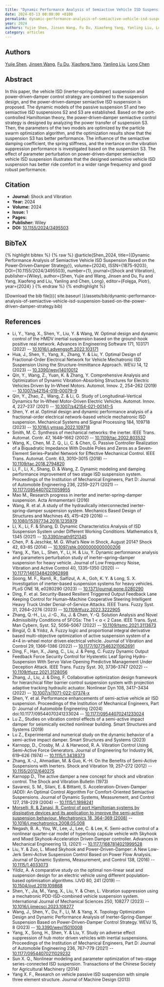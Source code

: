 ```yaml
---
title: "Dynamic Performance Analysis of Semiactive Vehicle ISD Suspension Based on the Power‐Driven‐Damper Strategy"
date: 2024-03-13 00:00:00 +0100
permalink: dynamic-performance-analysis-of-semiactive-vehicle-isd-suspension-based-on-the-power-driven-damper-strategy
year: 2024
authors: Yujie Shen, Jinsen Wang, Fu Du, Xiaofeng Yang, Yanling Liu, Long Chen
category: articles
---
```

 
## Authors
[Yujie Shen](authors/yujie-shen), [Jinsen Wang](authors/jinsen-wang), [Fu Du](authors/fu-du), [Xiaofeng Yang](authors/xiaofeng-yang), [Yanling Liu](authors/yanling-liu), [Long Chen](authors/long-chen)
 
## Abstract
In this paper, the vehicle ISD (inerter‐spring‐damper) suspension and power‐driven‐damper control strategy are combined to the suspension design, and the power‐driven‐damper semiactive ISD suspension is proposed. The dynamic models of the passive suspension S1 and two semiactive ISD suspensions S2 and S3 are established. Based on the port‐controlled Hamiltonian theory, the power‐driven‐damper semiactive control strategy is designed by analyzing the power transfer of suspension S3. Then, the parameters of the two models are optimized by the particle swarm optimization algorithm, and the optimization results show that the suspension S3 has better performance. The influence of the semiactive damping coefficient, the spring stiffness, and the inertance on the vibration suppression performance is investigated based on the suspension S3. The effect of parameter perturbation on power‐driven‐damper semiactive vehicle ISD suspension illustrates that the designed semiactive vehicle ISD suspension has better ride comfort in a wider range frequency and good robust performance.
 
## Citation
- **Journal:** Shock and Vibration
- **Year:** 2024
- **Volume:** 2024
- **Issue:** 1
- **Pages:** 
- **Publisher:** Wiley
- **DOI:** [10.1155/2024/3495503](https://doi.org/10.1155/2024/3495503)
 
## BibTeX
{% highlight bibtex %}
{% raw %}
@article{Shen_2024,
  title={{Dynamic Performance Analysis of Semiactive Vehicle ISD Suspension Based on the Power‐Driven‐Damper Strategy}},
  volume={2024},
  ISSN={1875-9203},
  DOI={10.1155/2024/3495503},
  number={1},
  journal={Shock and Vibration},
  publisher={Wiley},
  author={Shen, Yujie and Wang, Jinsen and Du, Fu and Yang, Xiaofeng and Liu, Yanling and Chen, Long},
  editor={Folęga, Piotr},
  year={2024}
}
{% endraw %}
{% endhighlight %}
 
[Download the bib file]({{ site.baseurl }}/assets/bib/dynamic-performance-analysis-of-semiactive-vehicle-isd-suspension-based-on-the-power-driven-damper-strategy.bib)
 
## References
- Li, Y., Yang, X., Shen, Y., Liu, Y. & Wang, W. Optimal design and dynamic control of the HMDV inertial suspension based on the ground-hook positive real network. Advances in Engineering Software 171, 103171 (2022) -- [10.1016/j.advengsoft.2022.103171](https://doi.org/10.1016/j.advengsoft.2022.103171)
- Hua, J., Shen, Y., Yang, X., Zhang, Y. & Liu, Y. Optimal Design of Fractional-Order Electrical Network for Vehicle Mechatronic ISD Suspension Using the Structure-Immittance Approach. WEVJ 14, 12 (2023) -- [10.3390/wevj14010012](https://doi.org/10.3390/wevj14010012)
- Qin, Y., Wang, Z., Yuan, K. & Zhang, Y. Comprehensive Analysis and Optimization of Dynamic Vibration-Absorbing Structures for Electric Vehicles Driven by In-Wheel Motors. Automot. Innov. 2, 254–262 (2019) -- [10.1007/s42154-019-00079-9](https://doi.org/10.1007/s42154-019-00079-9)
- Qin, Y., Zhao, Z., Wang, Z. & Li, G. Study of Longitudinal–Vertical Dynamics for In-Wheel Motor-Driven Electric Vehicles. Automot. Innov. 4, 227–237 (2021) -- [10.1007/s42154-021-00141-5](https://doi.org/10.1007/s42154-021-00141-5)
- Shen, Y. et al. Optimal design and dynamic performance analysis of a fractional-order electrical network-based vehicle mechatronic ISD suspension. Mechanical Systems and Signal Processing 184, 109718 (2023) -- [10.1016/j.ymssp.2022.109718](https://doi.org/10.1016/j.ymssp.2022.109718)
- Smith, M. C. Synthesis of mechanical networks: the inerter. IEEE Trans. Automat. Contr. 47, 1648–1662 (2002) -- [10.1109/tac.2002.803532](https://doi.org/10.1109/tac.2002.803532)
- Wang, K., Chen, M. Z. Q., Li, C. & Chen, G. Passive Controller Realization of a Biquadratic Impedance With Double Poles and Zeros as a Seven-Element Series–Parallel Network for Effective Mechanical Control. IEEE Trans. Automat. Contr. 63, 3010–3015 (2018) -- [10.1109/tac.2018.2794820](https://doi.org/10.1109/tac.2018.2794820)
- Li, F., Li, X., Shang, D. & Wang, Z. Dynamic modeling and damping performance improvement of two stage ISD suspension system. Proceedings of the Institution of Mechanical Engineers, Part D: Journal of Automobile Engineering 236, 2259–2271 (2021) -- [10.1177/09544070211059955](https://doi.org/10.1177/09544070211059955)
- Mao M., Research progress in inerter and inerter-spring-damper suspension. Acta Armamentarii (2016)
- Wang, R. et al. A study of the hydraulically interconnected inerter-spring-damper suspension system. Mechanics Based Design of Structures and Machines 45, 415–429 (2016) -- [10.1080/15397734.2016.1235979](https://doi.org/10.1080/15397734.2016.1235979)
- Li, X., Li, F. & Shang, D. Dynamic Characteristics Analysis of ISD Suspension System under Different Working Conditions. Mathematics 9, 1345 (2021) -- [10.3390/math9121345](https://doi.org/10.3390/math9121345)
- Chen, P. & Jeschke, M. G. What’s New in Shock, August 2014? Shock 42, 83–85 (2014) -- [10.1097/shk.0000000000000206](https://doi.org/10.1097/shk.0000000000000206)
- Yang, X., Yan, L., Shen, Y., Li, H. & Liu, Y. Dynamic performance analysis and parameters perturbation study of inerter–spring–damper suspension for heavy vehicle. Journal of Low Frequency Noise, Vibration and Active Control 40, 1335–1350 (2020) -- [10.1177/1461348420962898](https://doi.org/10.1177/1461348420962898)
- Soong, M. F., Ramli, R., Saifizul, A. A., Goh, K. Y. & Long, S. X. Investigation of inerter-based suspension systems for heavy vehicles. PLoS ONE 18, e0280290 (2023) -- [10.1371/journal.pone.0280290](https://doi.org/10.1371/journal.pone.0280290)
- Ding, F. et al. Security-Based Resilient Triggered Output Feedback Lane Keeping Control for Human–Machine Cooperative Steering Intelligent Heavy Truck Under Denial-of-Service Attacks. IEEE Trans. Fuzzy Syst. 31, 2264–2276 (2023) -- [10.1109/tfuzz.2022.3222905](https://doi.org/10.1109/tfuzz.2022.3222905)
- Zhang, Q.-H., Lu, J.-G., Xu, J. & Chen, Y.-Q. Solution Analysis and Novel Admissibility Conditions of SFOSs: The 1 &lt; α &lt; 2 Case. IEEE Trans. Syst. Man Cybern, Syst. 52, 5056–5067 (2022) -- [10.1109/tsmc.2021.3113673](https://doi.org/10.1109/tsmc.2021.3113673)
- Bingül, Ö. & Yıldız, A. Fuzzy logic and proportional integral derivative based multi-objective optimization of active suspension system of a 4×4 in-wheel motor driven electrical vehicle. Journal of Vibration and Control 29, 1366–1386 (2022) -- [10.1177/10775463211062691](https://doi.org/10.1177/10775463211062691)
- Ding, F., Han, X., Jiang, C., Liu, J. & Peng, C. Fuzzy Dynamic Output Feedback Force Security Control for Hysteretic Leaf Spring Hydro-Suspension With Servo Valve Opening Predictive Management Under Deception Attack. IEEE Trans. Fuzzy Syst. 30, 3736–3747 (2022) -- [10.1109/tfuzz.2021.3128056](https://doi.org/10.1109/tfuzz.2021.3128056)
- Zhang, J., Liu, J. & Ding, F. Collaborative optimization design framework for hierarchical filter barrier control suspension system with projection adaptive tracking hydraulic actuator. Nonlinear Dyn 108, 3417–3434 (2022) -- [10.1007/s11071-022-07374-x](https://doi.org/10.1007/s11071-022-07374-x)
- Shen, Y. et al. Performance enhancements of semi-active vehicle air ISD suspension. Proceedings of the Institution of Mechanical Engineers, Part D: Journal of Automobile Engineering (2024) doi:10.1177/09544070241233024 -- [10.1177/09544070241233024](https://doi.org/10.1177/09544070241233024)
- Lu Z., Studies on vibration control effects of a semi-active impact damper for seismically excited nonlinear building. Smart Structures and Systems (2019)
- Lu Z., Experimental and numerical study on the dynamic behavior of a semi-active impact damper. Smart Structures and Systems (2023)
- Karnopp, D., Crosby, M. J. & Harwood, R. A. Vibration Control Using Semi-Active Force Generators. Journal of Engineering for Industry 96, 619–626 (1974) -- [10.1115/1.3438373](https://doi.org/10.1115/1.3438373)
- Zhang, X.-J., Ahmadian, M. & Guo, K.-H. On the Benefits of Semi-Active Suspensions with Inerters. Shock and Vibration 19, 257–272 (2012) -- [10.1155/2012/640275](https://doi.org/10.1155/2012/640275)
- Karnopp D., The active damper a new concept for shock and vibration control. The Shock and Vibration Bulletin (1973)
- Savaresi, S. M., Silani, E. & Bittanti, S. Acceleration-Driven-Damper (ADD): An Optimal Control Algorithm For Comfort-Oriented Semiactive Suspensions. Journal of Dynamic Systems, Measurement, and Control 127, 218–229 (2004) -- [10.1115/1.1898241](https://doi.org/10.1115/1.1898241)
- [Morselli, R. & Zanasi, R. Control of port Hamiltonian systems by dissipative devices and its application to improve the semi-active suspension behaviour. Mechatronics 18, 364–369 (2008)](control-of-port-hamiltonian-systems-by-dissipative-devices-and-its-application-to-improve-the-semi-active-suspension-behaviour) -- [10.1016/j.mechatronics.2008.05.008](https://doi.org/10.1016/j.mechatronics.2008.05.008)
- Negash, B. A., You, W., Lee, J., Lee, C. & Lee, K. Semi-active control of a nonlinear quarter-car model of hyperloop capsule vehicle with Skyhook and Mixed Skyhook-Acceleration Driven Damper controller. Advances in Mechanical Engineering 13, (2021) -- [10.1177/1687814021999528](https://doi.org/10.1177/1687814021999528)
- Liu, Y. & Zuo, L. Mixed Skyhook and Power-Driven-Damper: A New Low-Jerk Semi-Active Suspension Control Based on Power Flow Analysis. Journal of Dynamic Systems, Measurement, and Control 138, (2016) -- [10.1115/1.4033073](https://doi.org/10.1115/1.4033073)
- Yildiz, A. A comparative study on the optimal non-linear seat and suspension design for an electric vehicle using different population-based optimisation algorithms. IJVD 80, 241 (2019) -- [10.1504/ijvd.2019.109868](https://doi.org/10.1504/ijvd.2019.109868)
- Shen, Y., Jia, M., Yang, X., Liu, Y. & Chen, L. Vibration suppression using a mechatronic PDD-ISD-combined vehicle suspension system. International Journal of Mechanical Sciences 250, 108277 (2023) -- [10.1016/j.ijmecsci.2023.108277](https://doi.org/10.1016/j.ijmecsci.2023.108277)
- Wang, J., Shen, Y., Du, F., Li, M. & Yang, X. Topology Optimization Design and Dynamic Performance Analysis of Inerter-Spring-Damper Suspension Based on Power-Driven-Damper Control Strategy. WEVJ 15, 8 (2023) -- [10.3390/wevj15010008](https://doi.org/10.3390/wevj15010008)
- Yang, X., Song, H., Shen, Y. & Liu, Y. Study on adverse effect suppression of hub motor driven vehicles with inertial suspensions. Proceedings of the Institution of Mechanical Engineers, Part D: Journal of Automobile Engineering 236, 767–779 (2021) -- [10.1177/09544070211029232](https://doi.org/10.1177/09544070211029232)
- Sun X. Q., Nonlinear modeling and parameter optimization of two-stage series-connected ISD suspension. Transactions of the Chinese Society for Agricultural Machinery (2014)
- Yang X. F., Research on vehicle passive ISD suspension with simple three element structure. Journal of Machine Design (2013)

